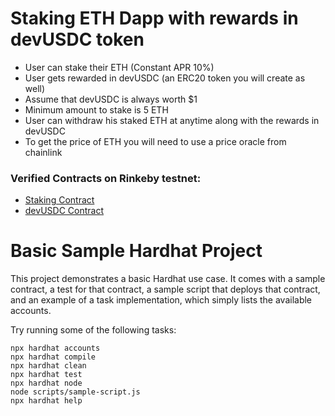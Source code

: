 # Staking ETH Dapp with rewards in devUSDC token

- User can stake their ETH (Constant APR 10%)
- User gets rewarded in devUSDC (an ERC20 token you will create as well)
- Assume that devUSDC is always worth $1
- Minimum amount to stake is 5 ETH
- User can withdraw his staked ETH at anytime along with the rewards in devUSDC
- To get the price of ETH you will need to use a price oracle from chainlink

<h3> Verified Contracts on Rinkeby testnet: </h3>

- <a target= "_blank" href="https://rinkeby.etherscan.io/address/0x2d1a0103a16317A5a5E2C7F3D7233d24462F3611#code">Staking Contract</a>
- <a target= "_blank" href="https://rinkeby.etherscan.io/address/0xa7B8D9f7E716D1Ec35BFf65523bBC99205F23dc6#code">devUSDC Contract</a>


# Basic Sample Hardhat Project



This project demonstrates a basic Hardhat use case. It comes with a sample contract, a test for that contract, a sample script that deploys that contract, and an example of a task implementation, which simply lists the available accounts.

Try running some of the following tasks:

```shell
npx hardhat accounts
npx hardhat compile
npx hardhat clean
npx hardhat test
npx hardhat node
node scripts/sample-script.js
npx hardhat help
```
